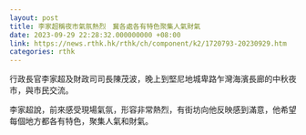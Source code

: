 ```yaml
---
layout: post
title: 李家超稱夜市氣氛熱烈　冀各處各有特色聚集人氣財氣
date: 2023-09-29 22:28:32.000000000 +08:00
link: https://news.rthk.hk/rthk/ch/component/k2/1720793-20230929.htm
categories: rthk
---
```


行政長官李家超及財政司司長陳茂波，晚上到堅尼地城卑路乍灣海濱長廊的中秋夜市，與市民交流。

李家超說，前來感受現場氣氛，形容非常熱烈，有街坊向他反映感到滿意，他希望每個地方都各有特色，聚集人氣和財氣。
